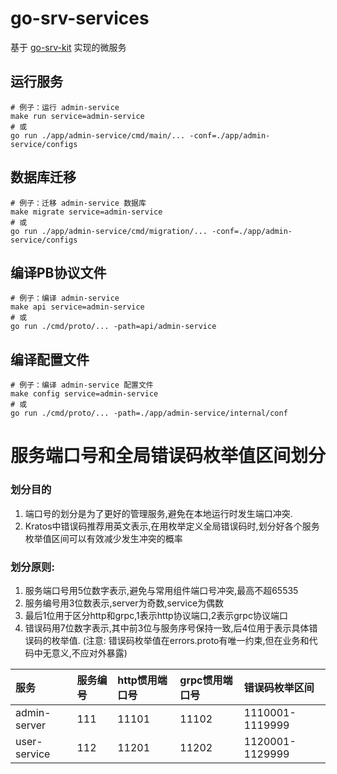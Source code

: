 # go-srv-services

基于 [go-srv-kit](http://github.com/ikaiguang/go-srv-kit) 实现的微服务

## 运行服务

```shell
# 例子：运行 admin-service
make run service=admin-service
# 或
go run ./app/admin-service/cmd/main/... -conf=./app/admin-service/configs
```

## 数据库迁移

```shell
# 例子：迁移 admin-service 数据库
make migrate service=admin-service
# 或
go run ./app/admin-service/cmd/migration/... -conf=./app/admin-service/configs
```

## 编译PB协议文件

```shell
# 例子：编译 admin-service
make api service=admin-service
# 或
go run ./cmd/proto/... -path=api/admin-service
```

## 编译配置文件

```shell
# 例子：编译 admin-service 配置文件
make config service=admin-service
# 或
go run ./cmd/proto/... -path=./app/admin-service/internal/conf
```

# 服务端口号和全局错误码枚举值区间划分

### 划分目的

1. 端口号的划分是为了更好的管理服务,避免在本地运行时发生端口冲突.
2. Kratos中错误码推荐用英文表示,在用枚举定义全局错误码时,划分好各个服务枚举值区间可以有效减少发生冲突的概率

### 划分原则:

1. 服务端口号用5位数字表示,避免与常用组件端口号冲突,最高不超65535
2. 服务编号用3位数表示,server为奇数,service为偶数
3. 最后1位用于区分http和grpc,1表示http协议端口,2表示grpc协议端口
4. 错误码用7位数字表示,其中前3位与服务序号保持一致,后4位用于表示具体错误码的枚举值. (注意:
   错误码枚举值在errors.proto有唯一约束,但在业务和代码中无意义,不应对外暴露)

| 服务           | 服务编号 | http惯用端口号 | grpc惯用端口号 | 错误码枚举区间         |      
|:-------------|:-----|:----------|:----------|:----------------|
| admin-server | 111  | 11101     | 11102     | 1110001-1119999 |
| user-service | 112  | 11201     | 11202     | 1120001-1129999 |

